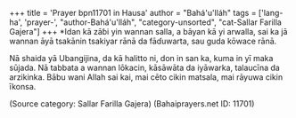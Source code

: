 +++
title = 'Prayer bpn11701 in Hausa'
author = "Bahá'u'lláh"
tags = ['lang-ha', 'prayer-', "author-Bahá'u'lláh", "category-unsorted", "cat-Sallar Farilla Gajera"]
+++
*Idan kā zāɓi yin wannan salla, a bāyan kā yi arwalla, sai ka jā wannan āyā tsakānin tsakiyar rānā da fāɗuwarta, sau guda kōwace rānā.

Nā shaida yā Ubangijina, da kā halitto ni, don in san ka, kuma in yī maka sūjada. Nā tabbata a wannan lōkacin, kāsāwāta da iyāwarka, talaucīna da arzikinka.
Bābu wani Allah sai kai, mai cēto cikin matsala, mai rāyuwa cikin īkonsa.

(Source category: Sallar Farilla Gajera)
(Bahaiprayers.net ID: 11701)
